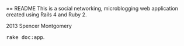 == README
This is a social networking, microblogging web application created using Rails 4 and Ruby 2.  

2013 Spencer Montgomery

<tt>rake doc:app</tt>.
